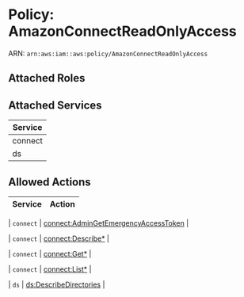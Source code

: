 # Policy: AmazonConnectReadOnlyAccess

ARN: `arn:aws:iam::aws:policy/AmazonConnectReadOnlyAccess`

## Attached Roles

## Attached Services

| Service |
|---------|
| connect |
| ds |

## Allowed Actions

| Service | Action |
|:-------:|--------|

| `connect` | [connect:AdminGetEmergencyAccessToken](../actions.md#connect:admingetemergencyaccesstoken) |

| `connect` | [connect:Describe*](../actions.md#connect:describeall) |

| `connect` | [connect:Get*](../actions.md#connect:getall) |

| `connect` | [connect:List*](../actions.md#connect:listall) |

| `ds` | [ds:DescribeDirectories](../actions.md#ds:describedirectories) |
